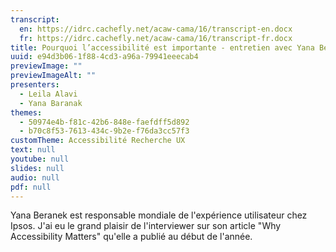```yaml
---
transcript:
  en: https://idrc.cachefly.net/acaw-cama/16/transcript-en.docx
  fr: https://idrc.cachefly.net/acaw-cama/16/transcript-fr.docx
title: Pourquoi l’accessibilité est importante - entretien avec Yana Beranek
uuid: e94d3b06-1f88-4cd3-a96a-79941eeecab4
previewImage: ""
previewImageAlt: ""
presenters:
  - Leila Alavi
  - Yana Baranak
themes:
  - 50974e4b-f81c-42b6-848e-faefdff5d892
  - b70c8f53-7613-434c-9b2e-f76da3cc57f3
customTheme: Accessibilité Recherche UX
text: null
youtube: null
slides: null
audio: null
pdf: null
---
```

Yana Beranek est responsable mondiale de l'expérience utilisateur chez Ipsos. J'ai eu le grand plaisir de l'interviewer sur son article "Why Accessibility Matters" qu'elle a publié au début de l'année.

